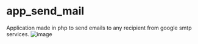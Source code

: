 # app_send_mail
Application made in php to send emails to any recipient from google smtp services.
![image](https://github.com/leojkonko/app_send_mail/assets/104575268/b9179040-71fb-4830-a069-934a0051fd1c)

